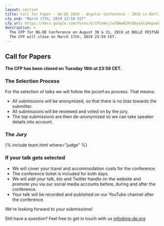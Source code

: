 ```yaml
---
layout: section
title: Call for Paper - NG-DE 2019 - Angular Conference - 2019 in Berlin
cfp_end: "March 17th, 2019 23:59 CET"
cfp_url: https://docs.google.com/forms/d/1P1eWsjlw7BAwRIHt6DyxkCq4mpaek_2aM8rtiF0D7pg
description: >
  The CFP for NG-DE Conference on August 30 & 31, 2019 at BOLLE FESTSÄLE in Berlin is now open. 
  The CFP will close on March 17th, 2019 23:59 CET.
---
```


## Call for Papers

**The CFP has been closed on Tuesday 18th at 23:59 CET.**

### The Selection Process

For the selection of talks we will follow the jsconf.eu process. That means:

- All submissions will be anonymized, so that there is no bias towards the submitter.
- All submissions will be reviewed and voted on by the jury.
- The top submissions are then de-anonymized so we can take speaker details into account.

### The Jury

{% include team.html where="judge" %}

### If your talk gets selected

- We will cover your travel and accommodation costs for the conference.
- The conference ticket is included for both days.
- We will add your talk, bio and Twitter handle on the website and promote you via our social media accounts before, during and after the conference.
- Your talk will be recorded and published on our YouTube channel after the conference.

We're looking forward to your submissions!

Still have a question? 
Feel free to get in touch with us [info@ng-de.org](mailto:info@ng-de.org)

